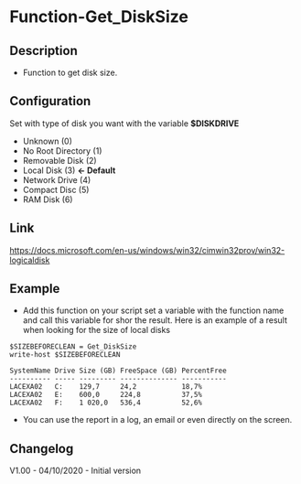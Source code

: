 # Function-Get_DiskSize

## Description
- Function to get disk size.

## Configuration 

Set with type of disk you want with the variable **$DISKDRIVE**
- Unknown (0)
- No Root Directory (1)
- Removable Disk (2)
- Local Disk (3)        **<- Default**
- Network Drive (4)
- Compact Disc (5)
- RAM Disk (6)

## Link
https://docs.microsoft.com/en-us/windows/win32/cimwin32prov/win32-logicaldisk

## Example

- Add this function on your script  set a variable with the function name and call this variable for shor the result. Here is an example of a result when looking for the size of local disks
 ```
$SIZEBEFORECLEAN = Get_DiskSize
write-host $SIZEBEFORECLEAN

SystemName Drive Size (GB) FreeSpace (GB) PercentFree
---------- ----- --------- -------------- -----------
LACEXA02   C:    129,7     24,2           18,7%      
LACEXA02   E:    600,0     224,8          37,5%      
LACEXA02   F:    1 020,0   536,4          52,6% 
```

- You can use the report in a log, an email or even directly on the screen.

## Changelog
V1.00 - 04/10/2020 - Initial version
